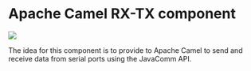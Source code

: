 Apache Camel RX-TX component 
========

<img src='https://travis-ci.org/sigrist/camel-rxtx.svg'></img>

The idea for this component is to provide to Apache Camel to send and receive data from serial ports using the JavaComm API.

